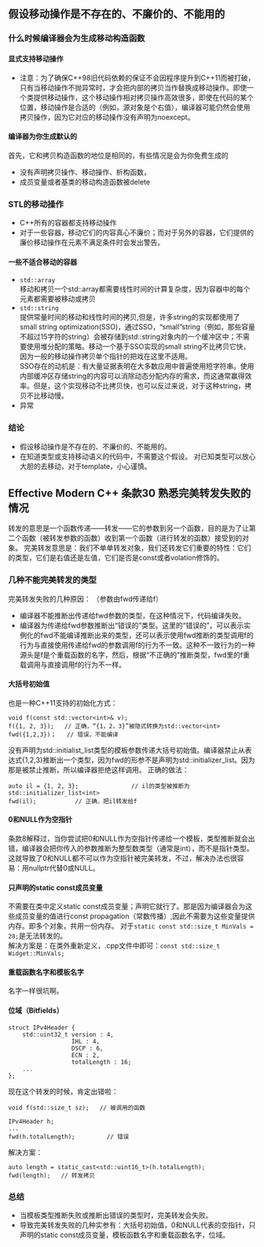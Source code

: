 ## 假设移动操作是不存在的、不廉价的、不能用的

### 什么时候编译器会为生成移动构造函数
#### 显式支持移动操作
- 注意：为了确保C++98旧代码依赖的保证不会因程序提升到C++11而被打破，只有当移动操作不抛异常时，才会把内部的拷贝当作替换成移动操作。即使一个类提供移动操作，这个移动操作相对拷贝操作高效很多，即使在代码的某个位置，移动操作是合适的（例如，源对象是个右值），编译器可能仍然会使用拷贝操作，因为它对应的移动操作没有声明为noexcept。
#### 编译器为你生成默认的
首先，它和拷贝构造函数的地位是相同的，有些情况是会为你免费生成的
- 没有声明拷贝操作、移动操作、析构函数，
- 成员变量或者基类的移动构造函数被delete

### STL的移动操作
- C++所有的容器都支持移动操作
- 对于一些容器，移动它们的内容真心不廉价；而对于另外的容器，它们提供的廉价移动操作在元素不满足条件时会发出警告。

#### 一些不适合移动的容器
- `std::array`  
移动和拷贝一个std::array都需要线性时间的计算复杂度，因为容器中的每个元素都需要被移动或拷贝
- `std::string`  
提供常量时间的移动和线性时间的拷贝,但是，许多string的实现都使用了small string optimization(SSO)，通过SSO，“small”string（例如，那些容量不超过15字符的string）会被存储到std::string对象内的一个缓冲区中；不需要使用堆分配的策略。移动一个基于SSO实现的small string不比拷贝它快，因为一般的移动操作拷贝单个指针的把戏在这里不适用。  
SSO存在的动机是：有大量证据表明在大多数应用中普遍使用短字符串。使用内部缓冲区存储string的内容可以消除动态分配内存的需求，而这通常赢得效率。但是，这个实现移动不比拷贝快，也可以反过来说，对于这种string，拷贝不比移动慢。
- 异常  

### 结论
- 假设移动操作是不存在的、不廉价的、不能用的。
- 在知道类型或支持移动语义的代码中，不需要这个假设。
对已知类型可以放心大胆的去移动，对于template，小心谨慎。


## Effective Modern C++ 条款30 熟悉完美转发失败的情况
转发的意思是一个函数传递——转发——它的参数到另一个函数，目的是为了让第二个函数（被转发参数的函数）收到第一个函数（进行转发的函数）接受到的对象。
完美转发意思是：我们不单单转发对象，我们还转发它们重要的特性：它们的类型，它们是右值还是左值，它们是否是const或者volation修饰的。
### 几种不能完美转发的类型
完美转发失败的几种原因：  （参数由fwd传递给f）
- 编译器不能推断出传递给fwd参数的类型，在这种情况下，代码编译失败。
- 编译器为传递给fwd参数推断出“错误的”类型。这里的“错误的”，可以表示实例化的fwd不能编译推断出来的类型，还可以表示使用fwd推断的类型调用f的行为与直接使用传递给fwd的参数调用f的行为不一致。这种不一致行为的一种源头是f是个重载函数的名字，然后，根据“不正确的”推断类型，fwd里的f重载调用与直接调用f的行为不一样。
#### 大括号初始值
也是一种C++11支持的初始化方式：
```
void f(const std::vector<int>& v);
f({1, 2, 3});   // 正确，“{1，2，3}”被隐式转换为std::vector<int>
fwd({1,2,3})；   // 错误，不能编译
```
没有声明为std::initialist_list类型的模板参数传递大括号初始值。编译器禁止从表达式{1,2,3}推断出一个类型，因为fwd的形参不是声明为std::initializer_list。因为那是被禁止推断，所以编译器拒绝这样调用。
正确的做法：
```
auto il = {1, 2, 3};               // il的类型被推断为std::initializer_list<int>
fwd(il);           // 正确，把il转发给f
```
#### 0和NULL作为空指针
条款8解释过，当你尝试把0和NULL作为空指针传递给一个模板，类型推断就会出错，编译器会把你传入的参数推断为整型数类型（通常是int），而不是指针类型。这就导致了0和NULL都不可以作为空指针被完美转发，不过，解决办法也很容易：用nullptr代替0或NULL。
#### 只声明的static const成员变量
不需要在类中定义static const成员变量；声明它就行了。那是因为编译器会为这些成员变量的值进行const propagation（常数传播）,因此不需要为这些变量提供内存。即多个对象，共用一份内存。
对于`static const std::size_t MinVals = 28;`是无法转发的。  
解决方案是：在类外重新定义，.cpp文件中即可：`const std::size_t Widget::MinVals;`
#### 重载函数名字和模板名字
名字一样很坑啊。 
#### 位域（Bitfields）
```
struct IPv4Header {
    std::uint32_t version : 4,
                  IHL : 4,
                  DSCP : 6,
                  ECN : 2,
                  totalLength : 16;
    ...
};
```
现在这个转发的时候，肯定出错啦：
```
void f(std::size_t sz);   // 被调用的函数

IPv4Header h;
...
fwd(h.totalLength);         // 错误
```
解决方案：
```
auto length = static_cast<std::uint16_t>(h.totalLength);
fwd(length);   // 转发拷贝
```

### 总结
- 当模板类型推断失败或推断出错误的类型时，完美转发会失败。
- 导致完美转发失败的几种实参有：大括号初始值，0和NULL代表的空指针，只声明的static const成员变量，模板函数名字和重载函数名字，位域。
